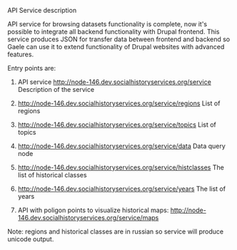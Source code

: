 API Service description

API service for browsing datasets functionality is complete, now it's possible to integrate all backend functionality with Drupal frontend. This service produces JSON for transfer data between frontend and backend so Gaele can use it to extend functionality of Drupal websites with advanced features.

Entry points are:
1. API service
http://node-146.dev.socialhistoryservices.org/service
Description of the service

2. http://node-146.dev.socialhistoryservices.org/service/regions
List of regions

3. http://node-146.dev.socialhistoryservices.org/service/topics
List of topics

4. http://node-146.dev.socialhistoryservices.org/service/data
Data query node

5. http://node-146.dev.socialhistoryservices.org/service/histclasses
The list of historical classes

6. http://node-146.dev.socialhistoryservices.org/service/years
The list of years

7. API with poligon points to visualize historical maps:
http://node-146.dev.socialhistoryservices.org/service/maps

Note: regions and historical classes are in russian so service will produce unicode output.

